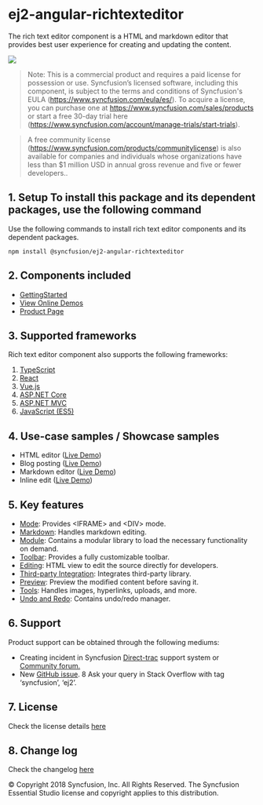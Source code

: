 # ej2-angular-richtexteditor

The rich text editor component is a HTML and markdown editor that provides best user experience for creating and updating the content.

![](../../ReadMe_Images/RTE.GIF)

>Note: This is a commercial product and requires a paid license for possession or use. Syncfusion’s licensed software, including this component, is subject to the terms and conditions of Syncfusion's EULA (https://www.syncfusion.com/eula/es/). To acquire a license, you can purchase one at https://www.syncfusion.com/sales/products or start a free 30-day trial here (https://www.syncfusion.com/account/manage-trials/start-trials).

>A free community license (https://www.syncfusion.com/products/communitylicense) is also available for companies and individuals whose organizations have less than $1 million USD in annual gross revenue and five or fewer developers..

## 1. Setup To install this package and its dependent packages, use the following command

Use the following commands to install rich text editor components and its dependent packages.

```
npm install @syncfusion/ej2-angular-richtexteditor

```

## 2. Components included

* [GettingStarted](https://ej2.syncfusion.com/angular/documentation/rich-text-editor/getting-started.html)
* [View Online Demos](https://ej2.syncfusion.com/angular/demos/#/material/rich-text-editor/tools)
* [Product Page](https://www.syncfusion.com/products/angular/rich-text-editor)

## 3. Supported frameworks

Rich text editor component also supports the following frameworks:
1.	[TypeScript](https://ej2.syncfusion.com/demos/#/material/rich-text-editor/tools.html)
2.	[React](https://ej2.syncfusion.com/react/demos/#/material/rich-text-editor/tools)
3.	[Vue.js](https://ej2.syncfusion.com/vue/demos/#/material/rich-text-editor/tools.html)
4.	[ASP.NET Core](https://ej2.syncfusion.com/aspnetcore/RichTextEditor/Overview#/material)
5.	[ASP.NET MVC](https://ej2.syncfusion.com/aspnetmvc/RichTextEditor/Overview#/material)
6.	[JavaScript (ES5)](https://ej2.syncfusion.com/javascript/demos/#/material/rich-text-editor/tools.html)

## 4. Use-case samples / Showcase samples

* HTML editor ([Live Demo](https://ej2.syncfusion.com/angular/demos/#/material/rich-text-editor/tools))
* Blog posting ([Live Demo](https://ej2.syncfusion.com/angular/demos/#/material/rich-text-editor/blog-posting))
* Markdown editor ([Live Demo](https://ej2.syncfusion.com/angular/demos/#/material/rich-text-editor/markdown-editor))
* Inline edit ([Live Demo](https://ej2.syncfusion.com/angular/demos/#/material/rich-text-editor/inline))

## 5. Key features

* [Mode](https://ej2.syncfusion.com/angular/demos/#/material/rich-text-editor/iframe): Provides &lt;IFRAME&gt; and &lt;DIV&gt; mode.
* [Markdown](https://ej2.syncfusion.com/angular/demos/#/material/rich-text-editor/markdown-editor-preview): Handles markdown editing.
* [Module](https://ej2.syncfusion.com/angular/documentation/rich-text-editor/getting-started#module-injection): Contains a modular library to load the necessary functionality on demand.
* [Toolbar](https://ej2.syncfusion.com/angular/demos/#/material/rich-text-editor/types): Provides a fully customizable toolbar.
* [Editing](https://ej2.syncfusion.com/angular/documentation/rich-text-editor/miscellaneous#code-view): HTML view to edit the source directly for developers.
* [Third-party Integration](https://ej2.syncfusion.com/angular/documentation/rich-text-editor/third-party-integration): Integrates third-party library.
* [Preview](https://ej2.syncfusion.com/angular/demos/#/material/rich-text-editor/markdown-editor-preview): Preview the modified content before saving it.
* [Tools](https://ej2.syncfusion.com/angular/documentation/rich-text-editor/toolbar#toolbar-items): Handles images, hyperlinks, uploads, and more.
* [Undo and Redo](https://ej2.syncfusion.com/angular/documentation/rich-text-editor/miscellaneous#undoredo-manager): Contains undo/redo manager.

## 6. Support

Product support can be obtained through the following mediums:
* Creating incident in Syncfusion [Direct-trac](https://www.syncfusion.com/support/directtrac/incidents?utm_source=npm&utm_campaign=richtexteditor) support system or [Community forum.](https://www.syncfusion.com/forums/essential-js2?utm_source=npm&utm_campaign=richtexteditor)
* New [GitHub issue](https://github.com/syncfusion/ej2-angular-ui-components/issues/new).
8 Ask your query in Stack Overflow with tag ‘syncfusion’, ‘ej2’.
 
## 7. License 
Check the license details [here](https://github.com/syncfusion/ej2/blob/master/license?utm_source=npm&utm_campaign=dropdown)

## 8. Change log 
 Check the changelog [here](https://github.com/syncfusion/ej2-angular-ui-components/blob/master/components/richtexteditor/CHANGELOG.md)

© Copyright 2018 Syncfusion, Inc. All Rights Reserved. The Syncfusion Essential Studio license and copyright applies to this distribution.